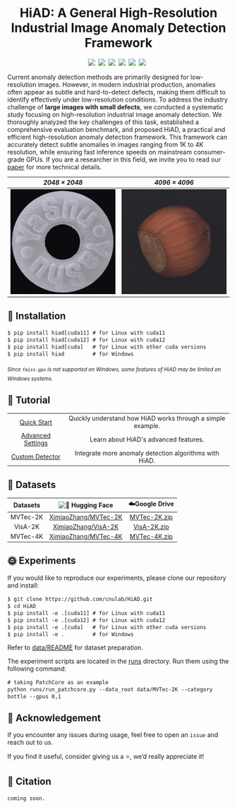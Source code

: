 <h1 align="center">HiAD: A General High-Resolution Industrial Image Anomaly Detection Framework</h1>
  
  
<div align="center" style="display: flex; justify-content: center; flex-wrap: wrap;">
  <a href=''><img src='https://img.shields.io/badge/arXiv-Paper-red'></a>&ensp; 
  <a href='https://pypi.org/project/hiad/'><img src='https://img.shields.io/badge/Pip-Install-green'></a>&ensp; 
  <a href='https://huggingface.co/XimiaoZhang'><img src='https://img.shields.io/badge/%F0%9F%A4%97%20HF-Space-blue'></a>&ensp;
  <a href='LICENSE'><img src='https://img.shields.io/badge/License-Apache2.0-yellow'></a>&ensp; 
  <a href='tutorial/quick_start.md'><img src='https://img.shields.io/badge/Tutorial-blue'></a>&ensp; 
  <a href='README_zh.md'><img src='https://img.shields.io/badge/切换为中文-green'></a>&ensp;
</div>
  
  
Current anomaly detection methods are primarily designed for low-resolution images. 
However, in modern industrial production, anomalies often appear as subtle and hard-to-detect defects, 
making them difficult to identify effectively under low-resolution conditions. To address the industry 
challenge of **large images with small defects**, we conducted a systematic study focusing on 
high-resolution industrial image anomaly detection. We thoroughly analyzed the key challenges of this 
task, established a comprehensive evaluation benchmark, and proposed HiAD, a practical and 
efficient high-resolution anomaly detection framework. This framework can accurately detect subtle 
anomalies in images ranging from 1K to 4K resolution, while ensuring fast inference speeds on 
mainstream consumer-grade GPUs. If you are a researcher in this field, 
we invite you to read our [paper]() for more technical details.
  
<div align="center">  
    
|            *2048 × 2048*        |             *4096 × 4096*        |
| :------------------------------: | :-------------------------------: |
| <img src="assets/demo2K.gif" width="330"/> |  <img src="assets/demo4K.gif" width="330"/> |  
  
</div>  
  
## 🔧 Installation
  
```
$ pip install hiad[cuda11] # for Linux with cuda11 
$ pip install hiad[cuda12] # for Linux with cuda12
$ pip install hiad[cuda]   # for Linux with other cuda versions
$ pip install hiad         # for Windows
```  
<sub><em>Since `faiss-gpu` is not supported on Windows, some features of HiAD may be limited on Windows systems.</em></sub>

## 📖 Tutorial
  
<table>
  <tr><td align="center"><a href='tutorial/quick_start.md'>Quick Start</a></td><td align="center">Quickly understand how HiAD works through a simple example.</td></tr>
  <tr><td align="center"><a href='tutorial/advanced.md'>Advanced Settings</a></td><td align="center">Learn about HiAD's advanced features.</td></tr>
  <tr><td align="center"><a href='tutorial/customized_detectors.md'>Custom Detector</a></td><td align="center">Integrate more anomaly detection algorithms with HiAD.</td></tr>
</table>

## 🚀 Datasets
  
| Datasets | <img src="https://huggingface.co/front/assets/huggingface_logo-noborder.svg" alt="🤗" width="20"/> Hugging Face | ☁️Google Drive |
|:------:|:--------:|:-------:|
| MVTec-2K | [XimiaoZhang/MVTec-2K](https://huggingface.co/datasets/XimiaoZhang/MVTec-2K)  | [MVTec-2K.zip](https://drive.google.com/file/d/1giNfM75RWnciIH9KJUIygU-6_aWikoBh/view?usp=drive_link)  |
| VisA-2K  | [XimiaoZhang/VisA-2K](https://huggingface.co/datasets/XimiaoZhang/VisA-2K)    | [VisA-2K.zip](https://drive.google.com/file/d/1kg6rhVPT-zwsleSZi_-6Hlu9D6TxS3ut/view?usp=drive_link)  |
| MVTec-4K | [XimiaoZhang/MVTec-4K](https://huggingface.co/datasets/XimiaoZhang/MVTec-4K)  | [MVTec-4K.zip](https://drive.google.com/file/d/10cY3sel_bqlPrqfPCv-yGVQPU2rSe7nQ/view?usp=drive_link)  |

## 🌞 Experiments
  
If you would like to reproduce our experiments, please clone our repository and install:

```
$ git clone https://github.com/cnulab/HiAD.git
$ cd HiAD
$ pip install -e .[cuda11] # for Linux with cuda11 
$ pip install -e .[cuda12] # for Linux with cuda12
$ pip install -e .[cuda]   # for Linux with other cuda versions
$ pip install -e .         # for Windows
```   
Refer to [data/README](data/README.md) for dataset preparation.

The experiment scripts are located in the [runs](runs) directory. Run them using the following command:  
```
# taking PatchCore as an example
python runs/run_patchcore.py --data_root data/MVTec-2K --category bottle --gpus 0,1
```  
  
## 💌 Acknowledgement  
  
If you encounter any issues during usage, feel free to open an `issue` and reach out to us.   
  
If you find it useful, consider giving us a ⭐, we’d really appreciate it!
  
## 📌 Citation  
```
coming soon.
```








